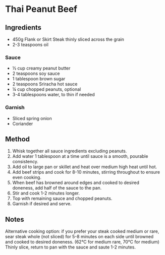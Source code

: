 
# Thai Peanut Beef # 

## Ingredients ## 

- 450g Flank or Skirt Steak thinly sliced across the grain
- 2-3 teaspoons oil

### Sauce
- ½ cup creamy peanut butter
- 2 teaspoons soy sauce
- 1 tablespoon brown sugar
- 2 teaspoons Sriracha hot sauce
- ¼ cup chopped peanuts, optional
- 3-4 tablespoons water, to thin if needed

### Garnish

- Sliced spring onion
- Coriander

## Method ## 

1. Whisk together all sauce ingredients excluding peanuts.
2. Add water 1 tablespoon at a time until sauce is a smooth, pourable consistency.
3. Add oil to large pan or skillet and heat over medium high heat until hot. 
4. Add beef strips and cook for 8-10 minutes, stirring throughout to ensure even cooking.
5. When beef has browned around edges and cooked to desired doneness, add half of the sauce to the pan. 
6. Stir and cook 1-2 minutes longer.
7. Top with remaining sauce and chopped peanuts.
8. Garnish if desired and serve.

## Notes
Alternative cooking option: if you prefer your steak cooked medium or rare, sear steak whole (not sliced) for 5-8 minutes on each side until browned and cooked to desired doneness.  (62°C for medium rare, 70°C for medium) Thinly slice, return to pan with the sauce and saute 1-2 minutes.

